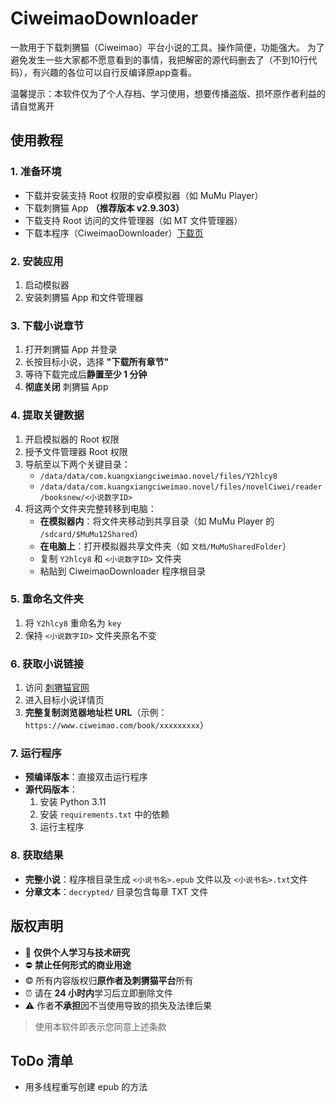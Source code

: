 # CiweimaoDownloader

一款用于下载刺猬猫（Ciweimao）平台小说的工具。操作简便，功能强大。
为了避免发生一些大家都不愿意看到的事情，我把解密的源代码删去了（不到10行代码），有兴趣的各位可以自行反编译原app查看。

温馨提示：本软件仅为了个人存档、学习使用，想要传播盗版、损坏原作者利益的请自觉离开

## 使用教程

### 1. 准备环境
* 下载并安装支持 Root 权限的安卓模拟器（如 MuMu Player）
* 下载刺猬猫 App **（推荐版本 v2.9.303）**
* 下载支持 Root 访问的文件管理器（如 MT 文件管理器）
* 下载本程序（CiweimaoDownloader）[下载页](https://github.com/Eason3Blue/CiweimaoDownloader/releases/latest)

### 2. 安装应用
1. 启动模拟器
2. 安装刺猬猫 App 和文件管理器

### 3. 下载小说章节
1. 打开刺猬猫 App 并登录
2. 长按目标小说，选择 **"下载所有章节"**
3. 等待下载完成后**静置至少 1 分钟**
4. **彻底关闭** 刺猬猫 App

### 4. 提取关键数据
1. 开启模拟器的 Root 权限
2. 授予文件管理器 Root 权限
3. 导航至以下两个关键目录：
   - `/data/data/com.kuangxiangciweimao.novel/files/Y2hlcy8`
   - `/data/data/com.kuangxiangciweimao.novel/files/novelCiwei/reader/booksnew/<小说数字ID>`
4. 将这两个文件夹完整转移到电脑：
   - **在模拟器内**：将文件夹移动到共享目录（如 MuMu Player 的 `/sdcard/$MuMu12Shared`）
   - **在电脑上**：打开模拟器共享文件夹（如 `文档/MuMuSharedFolder`）
   - 复制 `Y2hlcy8` 和 `<小说数字ID>` 文件夹
   - 粘贴到 CiweimaoDownloader 程序根目录

### 5. 重命名文件夹
1. 将 `Y2hlcy8` 重命名为 `key`
2. 保持 `<小说数字ID>` 文件夹原名不变

### 6. 获取小说链接
1. 访问 [刺猬猫官网](https://www.ciweimao.com)
2. 进入目标小说详情页
3. **完整复制浏览器地址栏 URL**（示例：`https://www.ciweimao.com/book/xxxxxxxxx`）

### 7. 运行程序
* **预编译版本**：直接双击运行程序
* **源代码版本**：
  1. 安装 Python 3.11
  2. 安装 `requirements.txt` 中的依赖
  3. 运行主程序

### 8. 获取结果
* **完整小说**：程序根目录生成 `<小说书名>.epub` 文件以及 `<小说书名>.txt`文件
* **分章文本**：`decrypted/` 目录包含每章 TXT 文件

## 版权声明

* 📖 **仅供个人学习与技术研究**  
* ⛔ **禁止任何形式的商业用途**  
* ©️ 所有内容版权归**原作者及刺猬猫平台**所有  
* ⏰ 请在 **24 小时内**学习后立即删除文件  
* ⚠️ 作者**不承担**因不当使用导致的损失及法律后果  

> 使用本软件即表示您同意上述条款

## ToDo 清单
 * 用多线程重写创建 epub 的方法 

